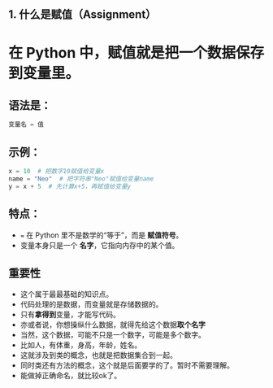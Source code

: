 ## 1. 什么是赋值（Assignment）

# 在 Python 中，**赋值**就是把一个数据保存到变量里。

## 语法是：

```python
变量名 = 值
```

## 示例：

```python
x = 10  # 把数字10赋值给变量x
name = "Neo"  # 把字符串"Neo"赋值给变量name
y = x + 5  # 先计算x+5，再赋值给变量y
```

## 特点：

* `=` 在 Python 里不是数学的“等于”，而是 **赋值符号**。
* 变量本身只是一个 **名字**，它指向内存中的某个值。

## 重要性

- 这个属于最最基础的知识点。
- 代码处理的是数据，而变量就是存储数据的。
- 只有**拿得到**变量，才能写代码。
- 亦或者说，你想操纵什么数据，就得先给这个数据**取个名字**
- 当然，这个数据，可能不只是一个数字，可能是多个数字。
- 比如人，有体重，身高，年龄，姓名。
- 这就涉及到类的概念，也就是把数据集合到一起。
- 同时类还有方法的概念，这个就是后面要学的了。暂时不需要理解。
- 能做掉正确命名，就比较ok了。